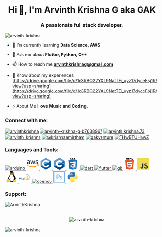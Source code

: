 <h1 align="center">Hi 👋, I'm Arvinth Krishna G aka GAK</h1>
<h3 align="center">A passionate full stack developer.</h3>

<p align="left"> <img src="https://komarev.com/ghpvc/?username=arvinth-krishna&label=Profile%20views&color=0e75b6&style=flat" alt="arvinth-krishna" /> </p>

- 🌱 I’m currently learning **Data Science, AWS**

- 💬 Ask me about **Flutter, Python, C++**

- 📫 How to reach me **arvinthkrishnag@gmail.com**

- 📄 Know about my experiences [https://drive.google.com/file/d/1e3RBO22YXL9NatTEi_uyz17dydeFsj1R/view?usp=sharing](https://drive.google.com/file/d/1e3RBO22YXL9NatTEi_uyz17dydeFsj1R/view?usp=sharing)

- ⚡ About Me **I love Music and Coding.**

<h3 align="left">Connect with me:</h3>
<p align="left">
<a href="https://dev.to/arvinthkrishna" target="blank"><img align="center" src="https://raw.githubusercontent.com/rahuldkjain/github-profile-readme-generator/master/src/images/icons/Social/devto.svg" alt="arvinthkrishna" height="30" width="40" /></a>
<a href="https://linkedin.com/in/arvinth-krishna-g-b7638967" target="blank"><img align="center" src="https://raw.githubusercontent.com/rahuldkjain/github-profile-readme-generator/master/src/images/icons/Social/linked-in-alt.svg" alt="arvinth-krishna-g-b7638967" height="30" width="40" /></a>
<a href="https://fb.com/arvinth.krishna.73" target="blank"><img align="center" src="https://raw.githubusercontent.com/rahuldkjain/github-profile-readme-generator/master/src/images/icons/Social/facebook.svg" alt="arvinth.krishna.73" height="30" width="40" /></a>
<a href="https://instagram.com/arvinth_krishna" target="blank"><img align="center" src="https://raw.githubusercontent.com/rahuldkjain/github-profile-readme-generator/master/src/images/icons/Social/instagram.svg" alt="arvinth_krishna" height="30" width="40" /></a>
<a href="https://medium.com/@krishnaamirtham" target="blank"><img align="center" src="https://raw.githubusercontent.com/rahuldkjain/github-profile-readme-generator/master/src/images/icons/Social/medium.svg" alt="@krishnaamirtham" height="30" width="40" /></a>
<a href="https://www.youtube.com/c/gakventure" target="blank"><img align="center" src="https://raw.githubusercontent.com/rahuldkjain/github-profile-readme-generator/master/src/images/icons/Social/youtube.svg" alt="gakventure" height="30" width="40" /></a>
<a href="https://discord.gg/THwBTUHnwZ" target="blank"><img align="center" src="https://raw.githubusercontent.com/rahuldkjain/github-profile-readme-generator/master/src/images/icons/Social/discord.svg" alt="THwBTUHnwZ" height="30" width="40" /></a>
</p>

<h3 align="left">Languages and Tools:</h3>
<p align="left"> <a href="https://www.arduino.cc/" target="_blank" rel="noreferrer"> <img src="https://cdn.worldvectorlogo.com/logos/arduino-1.svg" alt="arduino" width="40" height="40"/> </a> <a href="https://aws.amazon.com" target="_blank" rel="noreferrer"> <img src="https://raw.githubusercontent.com/devicons/devicon/master/icons/amazonwebservices/amazonwebservices-original-wordmark.svg" alt="aws" width="40" height="40"/> </a> <a href="https://www.cprogramming.com/" target="_blank" rel="noreferrer"> <img src="https://raw.githubusercontent.com/devicons/devicon/master/icons/c/c-original.svg" alt="c" width="40" height="40"/> </a> <a href="https://www.w3schools.com/cpp/" target="_blank" rel="noreferrer"> <img src="https://raw.githubusercontent.com/devicons/devicon/master/icons/cplusplus/cplusplus-original.svg" alt="cplusplus" width="40" height="40"/> </a> <a href="https://www.w3schools.com/css/" target="_blank" rel="noreferrer"> <img src="https://raw.githubusercontent.com/devicons/devicon/master/icons/css3/css3-original-wordmark.svg" alt="css3" width="40" height="40"/> </a> <a href="https://dart.dev" target="_blank" rel="noreferrer"> <img src="https://www.vectorlogo.zone/logos/dartlang/dartlang-icon.svg" alt="dart" width="40" height="40"/> </a> <a href="https://flutter.dev" target="_blank" rel="noreferrer"> <img src="https://www.vectorlogo.zone/logos/flutterio/flutterio-icon.svg" alt="flutter" width="40" height="40"/> </a> <a href="https://git-scm.com/" target="_blank" rel="noreferrer"> <img src="https://www.vectorlogo.zone/logos/git-scm/git-scm-icon.svg" alt="git" width="40" height="40"/> </a> <a href="https://www.w3.org/html/" target="_blank" rel="noreferrer"> <img src="https://raw.githubusercontent.com/devicons/devicon/master/icons/html5/html5-original-wordmark.svg" alt="html5" width="40" height="40"/> </a> <a href="https://developer.mozilla.org/en-US/docs/Web/JavaScript" target="_blank" rel="noreferrer"> <img src="https://raw.githubusercontent.com/devicons/devicon/master/icons/javascript/javascript-original.svg" alt="javascript" width="40" height="40"/> </a> <a href="https://www.linux.org/" target="_blank" rel="noreferrer"> <img src="https://raw.githubusercontent.com/devicons/devicon/master/icons/linux/linux-original.svg" alt="linux" width="40" height="40"/> </a> <a href="https://www.mysql.com/" target="_blank" rel="noreferrer"> <img src="https://raw.githubusercontent.com/devicons/devicon/master/icons/mysql/mysql-original-wordmark.svg" alt="mysql" width="40" height="40"/> </a> <a href="https://opencv.org/" target="_blank" rel="noreferrer"> <img src="https://www.vectorlogo.zone/logos/opencv/opencv-icon.svg" alt="opencv" width="40" height="40"/> </a> <a href="https://www.photoshop.com/en" target="_blank" rel="noreferrer"> <img src="https://raw.githubusercontent.com/devicons/devicon/master/icons/photoshop/photoshop-line.svg" alt="photoshop" width="40" height="40"/> </a> <a href="https://www.python.org" target="_blank" rel="noreferrer"> <img src="https://raw.githubusercontent.com/devicons/devicon/master/icons/python/python-original.svg" alt="python" width="40" height="40"/> </a> </p>

<h3 align="left">Support:</h3>
<p><a href="https://www.buymeacoffee.com/ArvinthKrishna"> <img align="left" src="https://cdn.buymeacoffee.com/buttons/v2/default-yellow.png" height="50" width="210" alt="ArvinthKrishna" /></a></p><br><br>

<p><img align="center" src="https://github-readme-stats.vercel.app/api/top-langs?username=arvinth-krishna&show_icons=true&locale=en&layout=compact" alt="arvinth-krishna" /></p>

<p><img align="center" src="https://github-readme-streak-stats.herokuapp.com/?user=arvinth-krishna&" alt="arvinth-krishna" /></p>
